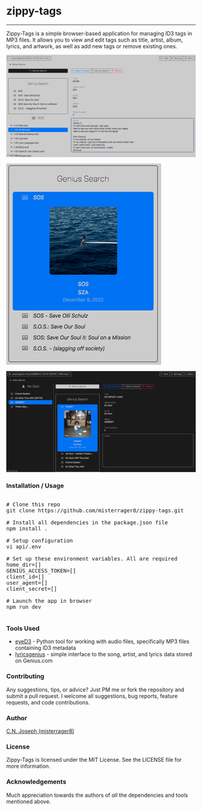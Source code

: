 # zippy-tags
---

Zippy-Tags is a simple browser-based application for managing ID3 tags in MP3 files. It allows you to view and edit tags such as title, artist, album, lyrics, and artwork, as well as add new tags or remove existing ones.

![](/docs/screenshot1.png)

![](/docs/screenshot2.png)

![](/docs/screenshot3.png)

### Installation / Usage

<pre>

# Clone this repo
git clone https://github.com/misterrager8/zippy-tags.git

# Install all dependencies in the package.json file
npm install .

# Setup configuration
vi api/.env

# Set up these environment variables. All are required
home_dir=[]
GENIUS_ACCESS_TOKEN=[]
client_id=[]
user_agent=[]
client_secret=[]

# Launch the app in browser
npm run dev

</pre>

### Tools Used

- [eyeD3](https://github.com/nicfit/eyeD3) - Python tool for working with audio files, specifically MP3 files containing ID3 metadata
- [lyricsgenius](https://github.com/johnwmillr/LyricsGenius) - simple interface to the song, artist, and lyrics data stored on Genius.com

### Contributing

Any suggestions, tips, or advice? Just PM me or fork the repository and submit a pull request. I welcome all suggestions, bug reports, feature requests, and code contributions.

### Author

[C.N. Joseph (misterrager8)](https://github.com/misterrager8)

### License

Zippy-Tags is licensed under the MIT License. See the LICENSE file for more information.

### Acknowledgements

Much appreciation towards the authors of *all* the dependencies and tools mentioned above.
